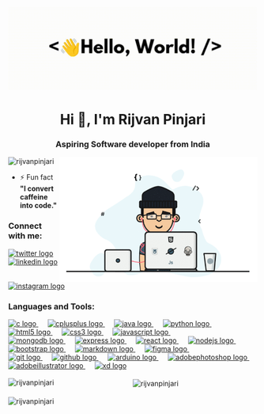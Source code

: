 ![MasterHead](https://github.com/rijvanpinjari/rijvanpinjari/blob/main/GIF/GitHub_Readme_Banner.gif)

<h1 align="center">Hi 👋, I'm Rijvan Pinjari</h1>
<h3 align="center">Aspiring Software developer from India</h3>

<img align="right" alt="Coding" width="400" src="https://github.com/rijvanpinjari/rijvanpinjari/blob/main/GIF/Programmer.gif">


<p align="left"> <img src="https://komarev.com/ghpvc/?username=rijvanpinjari&label=Profile%20views&color=0e75b6&style=flat" alt="rijvanpinjari" /> </p>

- ⚡ Fun fact **"I convert caffeine into code."**

<h3 align="left">Connect with me:</h3>
<div align="left">
  <!--<a href="rijvanpinjari0786@gmail.com" target="_blank">
    <img src="https://img.shields.io/static/v1?message=Gmail&logo=gmail&label=&color=D14836&logoColor=white&labelColor=&style=for-the-badge" height="35" alt="gmail logo"  />
  </a>-->
  <a href="https://twitter.com/rijvanpinjari" target="_blank">
    <img src="https://img.shields.io/static/v1?message=Twitter&logo=twitter&label=&color=1DA1F2&logoColor=white&labelColor=&style=for-the-badge" height="35" alt="twitter logo"  />
  </a>
  <a href="https://www.linkedin.com/in/rijvanpinjari/" target="_blank">
    <img src="https://img.shields.io/static/v1?message=LinkedIn&logo=linkedin&label=&color=0077B5&logoColor=white&labelColor=&style=for-the-badge" height="35" alt="linkedin logo"  />
  </a>
  <a href="https://www.instagram.com/programmer.ai_/" target="_blank">
    <img src="https://img.shields.io/static/v1?message=Instagram&logo=instagram&label=&color=E4405F&logoColor=white&labelColor=&style=for-the-badge" height="35" alt="instagram logo"  />
  </a>
  <!--<img src="https://img.shields.io/static/v1?message=Discord&logo=discord&label=&color=7289DA&logoColor=white&labelColor=&style=for-the-badge" height="35" alt="discord logo"  />-->
</div>

###

<h3 align="left">Languages and Tools:</h3>
<div align="left">
  <a href="https://www.cprogramming.com/" target="_blank" rel="noreferrer">
    <img src="https://skillicons.dev/icons?i=c" height="30" alt="c logo"  />
  </a>
  <img width="15"/>

  <a href="https://cplusplus.com/" target="_blank" rel="noreferrer">
    <img src="https://skillicons.dev/icons?i=cpp" height="30" alt="cplusplus logo"  />
  </a>
  <img width="15"/>

  <a href="https://www.java.com/" target="_blank" rel="noreferrer">
    <img src="https://skillicons.dev/icons?i=java" height="30" alt="java logo"  />
  </a>
  <img width="15"/>

  <a href="https://www.python.org/" target="_blank" rel="noreferrer">
    <img src="https://skillicons.dev/icons?i=py" height="30" alt="python logo"  />
  </a>
  <img width="15"/>
  
  <a href="https://www.w3schools.com/html/" target="_blank" rel="noreferrer">
    <img src="https://skillicons.dev/icons?i=html" height="30" alt="html5 logo"  />
  </a>
  <img width="15"/>

  <a href="https://www.w3schools.com/css/" target="_blank" rel="noreferrer">
    <img src="https://skillicons.dev/icons?i=css" height="30" alt="css3 logo"  />
  </a>
  <img width="15"/>

  <a href="https://www.w3schools.com/js/" target="_blank" rel="noreferrer">
    <img src="https://skillicons.dev/icons?i=js" height="30" alt="javascript logo"  />
  </a>
  <img width="15"/>

  <br>

  <a href="https://www.mongodb.com/" target="_blank" rel="noreferrer">
    <img src="https://skillicons.dev/icons?i=mongodb" height="30" alt="mongodb logo"  />
  </a>
  <img width="15"/>

  <a href="https://expressjs.com/" target="_blank" rel="noreferrer">
    <img src="https://skillicons.dev/icons?i=express" height="30" alt="express logo"  />
  </a>
  <img width="15"/>

  <a href="https://reactjs.org/" target="_blank" rel="noreferrer">
    <img src="https://skillicons.dev/icons?i=react" height="30" alt="react logo"  />
  </a>
  <img width="15"/>

  <a href="https://nodejs.org/" target="_blank" rel="noreferrer">
    <img src="https://skillicons.dev/icons?i=nodejs" height="30" alt="nodejs logo"  />
  </a>
  <img width="15"/>
  
  <a href="https://getbootstrap.com/" target="_blank" rel="noreferrer">
    <img src="https://skillicons.dev/icons?i=bootstrap" height="30" alt="bootstrap logo"  />
  </a>
  <img width="15"/>

  <a href="https://www.markdownguide.org/" target="_blank" rel="noreferrer">
    <img src="https://skillicons.dev/icons?i=md" height="30" alt="markdown logo"  />
  </a>
  <img width="15"/>

  <a href="https://figma.com/" target="_blank" rel="noreferrer">
    <img src="https://skillicons.dev/icons?i=figma" height="30" alt="figma logo"  />
  </a>
  <img width="15"/>

  <br>

  <a href="link" target="_blank" rel="noreferrer">
    <img src="https://skillicons.dev/icons?i=git" height="30" alt="git logo"  />
  </a>
  <img width="15"/>

  <a href="https://github.com/" target="_blank" rel="noreferrer">
    <img src="https://skillicons.dev/icons?i=github" height="30" alt="github logo"  />
  </a>
  <img width="15"/>

  <a href="https://www.arduino.cc/" target="_blank" rel="noreferrer">
    <img src="https://skillicons.dev/icons?i=arduino" height="30" alt="arduino logo"  />
  </a>
  <img width="15"/>

  <a href="https://www.adobe.com/in/products/photoshop.html" target="_blank" rel="noreferrer">
    <img src="https://skillicons.dev/icons?i=ps" height="30" alt="adobephotoshop logo"  />
  </a>
  <img width="15"/>

  <a href="https://www.adobe.com/in/products/illustrator.html" target="_blank" rel="noreferrer">
    <img src="https://skillicons.dev/icons?i=ai" height="30" alt="adobeillustrator logo"  />
  </a>
  <img width="15"/>

  <a href="https://helpx.adobe.com/xd/" target="_blank" rel="noreferrer">
    <img src="https://skillicons.dev/icons?i=xd" height="30" alt="xd logo"  />
 </a>

</div>

<br>
<div align="left"> <img align="left" src="https://github-readme-stats.vercel.app/api/top-langs?username=rijvanpinjari&show_icons=true&locale=en&layout=compact" alt="rijvanpinjari" /> </div>

<div align="center"> <img align="center" src="https://github-readme-stats.vercel.app/api?username=rijvanpinjari&show_icons=true&locale=en" alt="rijvanpinjari" /> </div>

<br>
<div> <img align="center" src="https://github-readme-streak-stats.herokuapp.com/?user=rijvanpinjari&" alt="rijvanpinjari" /> </div>
